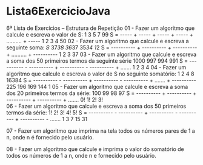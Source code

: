 # Lista6ExercicioJava
6ª Lista de Exercícios – Estrutura de Repetição
01 - Fazer um algoritmo que calcule e escreva o valor de S: 
               1         3        5        7                     99
       S = ----- + ----- + ----- + ----- + .......... + -----
                1        2        3        4                      50
02 - Fazer um algoritmo que calcule e escreva a seguinte soma: 𝑆 
              37*38       36*37      35*34		 1*2
       S = ---------- + ---------- + ---------- + .......... + ----------
                1       	        2	           3                           37
03 - Fazer um algoritmo que calcule e escreva a soma dos 50 primeiros termos da seguinte série
               1000          997          994	  991
       S = ----------  -  ---------- + ----------  -  ---------- + .......
                 1               2	           3                4
04 - Fazer um algoritmo que calcule e escreva o valor de S no seguinte somatório:
                  1              2               4	 8		 16384
       S = ----------  -  ---------- + ----------  -  ---------- + ....... + ----------
                225           196	 169          144		     1
05 - Fazer um algoritmo que calcule e escreva a soma dos 20 primeiros termos da série:
                100           99             98	97
       S = ---------- + ---------- + ---------- + ---------- + .......
                  0!             1!	           2!            3!		
06 - Fazer um algoritmo que calcule e escreva a soma dos 50 primeiros termos da série:
                  1!             2!             3!            4!                5!
       S = ----------  -  ---------- + ----------  -  ---------- + ----------  -  .......
                  1              3	            7            15	       31

07 - Fazer um algoritmo que imprima na tela todos os números pares de 1 a n, onde n é fornecido pelo usuário.

08 - Fazer um algoritmo que calcule e imprima o valor do somatório de todos os números de 1 a n, onde n e fornecido pelo usuário.
